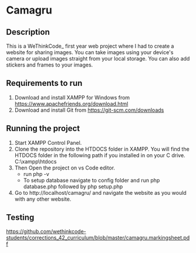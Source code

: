 # Camagru
## Description
This is a WeThinkCode_ first year web project where I had to create a website for sharing images.
You can take images using your device's camera or upload images straight from your local storage.
You can also add stickers and frames to your images.

## Requirements to run
1. Download and install XAMPP for Windows from https://www.apachefriends.org/download.html
2. Download and install Git from https://git-scm.com/downloads

## Running the project
1. Start XAMPP Control Panel.
2. Clone the repository into the HTDOCS folder in XAMPP.
   You will find the HTDOCS folder in the following path if you installed in on your C drive.
   C:\xampp\htdocs
3. Then Open the project on vs Code editor.
    - run php -v 
    - To setup database navigate to config folder and run php database.php followed by php setup.php
4. Go to http://localhost/camagru/ and navigate the website as you would with any other website.
## Testing

https://github.com/wethinkcode-students/corrections_42_curriculum/blob/master/camagru.markingsheet.pdf
